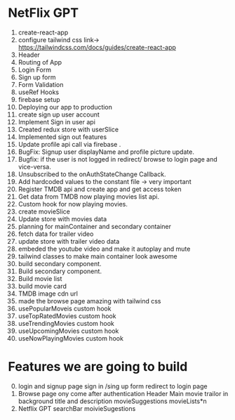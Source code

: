# NetFlix GPT

1. create-react-app
2. configure tailwind css link-> https://tailwindcss.com/docs/guides/create-react-app
3. Header
4. Routing of App
5. Login Form
6. Sign up form
7. Form Validation
8. useRef Hooks
9. firebase setup
10. Deploying our app to production
11. create sign up user account
12. Implement Sign in user api
13. Created redux store with userSlice
14. Implemented sign out features
15. Update profile api call via firebase .
16. BugFix: Signup user displayName and profile picture update.
17. Bugfix: if the user is not logged in redirect/ browse to login page and vice-versa.
18. Unsubscribed to the onAuthStateChange Callback.
19. Add hardcoded values to the constant file -> very important
20. Register TMDB api and create app and get access token
21. Get data from TMDB now playing movies list api.
22. Custom hook for now playing movies.
23. create movieSlice
24. Update store with movies data
25. planning for mainContainer and secondary container
26. fetch data for trailer video
27. update store with trailer video data
28. embeded the youtube video and make it autoplay and mute
29. tailwind classes to make main container look awesome
30. build secondary component.
31. Build secondary component.
32. Build movie list
33. build movie card
34. TMDB image cdn url
35. made the browse page amazing with tailwind css
36. usePopularMoveis custom hook
37. useTopRatedMovies custom hook
38. useTrendingMovies custom hook
39. useUpcomingMovies custom hook
40. useNowPlayingMovies custom hook

# Features we are going to build

0. login and signup page
   sign in /sing up form
   redirect to login page
1. Browse page ony come after authentication
   Header
   Main movie
   trailor in background
   title and description
   movieSuggestions
   movieLists\*n
2. Netflix GPT
   searchBar
   moivieSugestions

<!--
1. How to setUp Redux store.
- use redux toolkit
- istall two libraries
1. npm i -D @reduxjs/toolkit
2.npm i react-redux
- After installing library -> create redux store.
1 Create utils folder and inside util folder create file called appStore.js
inside appStore.js file write code

import { configureStore } from "@reduxjs/toolkit";
import userReducer from "./userSlice";

const appStore = configureStore({
  reducer: { userReducer },
});

export default appStore;

2. after creating store create slice
for creating anyType of slice use method called createSlice

import { createSlice } from "@reduxjs/toolkit";

const userSlice = createSlice({
  name: "user",
  initialState: null,
  reducers: {
    addUser: (state, action) => {
      return action.payload;
    },
    removeUser: (state, action) => {
      return null;
    },
  },
});

export const { addUser, removeUser } = userSlice.actions;
export default userSlice.reducer;

3. after setting store provide store to your root of your application App.js

wrap your component in <Provider store={appStore}> <Body/> </Provider>

4. If you want to fetch anything inside redux store use useSelector hook.

 -->

